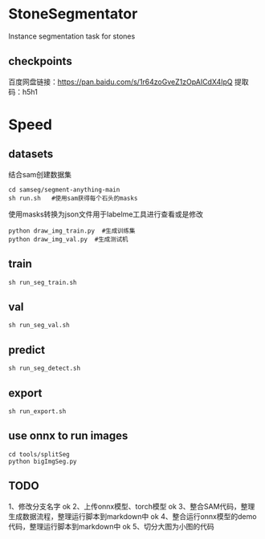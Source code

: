 # StoneSegmentator
Instance segmentation task for stones

## checkpoints
百度网盘链接：https://pan.baidu.com/s/1r64zoGveZ1zOpAICdX4IpQ  提取码：h5h1 

# Speed


## datasets
结合sam创建数据集
```
cd samseg/segment-anything-main
sh run.sh   #使用sam获得每个石头的masks
```
使用masks转换为json文件用于labelme工具进行查看或是修改
```
python draw_img_train.py  #生成训练集
python draw_img_val.py  #生成测试机
```

## train
```
sh run_seg_train.sh
```

## val
```
sh run_seg_val.sh
```

## predict
```
sh run_seg_detect.sh
```

## export
```
sh run_export.sh
```

## use onnx to run images
```
cd tools/splitSeg
python bigImgSeg.py
```



## TODO
1、修改分支名字 ok
2、上传onnx模型、torch模型 ok
3、整合SAM代码，整理生成数据流程，整理运行脚本到markdown中  ok
4、整合运行onnx模型的demo代码，整理运行脚本到markdown中 ok
5、切分大图为小图的代码 
